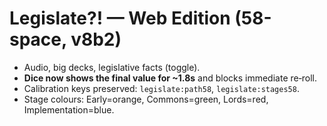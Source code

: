 # Legislate?! — Web Edition (58-space, v8b2)

- Audio, big decks, legislative facts (toggle).
- **Dice now shows the final value for ~1.8s** and blocks immediate re‑roll.
- Calibration keys preserved: `legislate:path58`, `legislate:stages58`.
- Stage colours: Early=orange, Commons=green, Lords=red, Implementation=blue.
